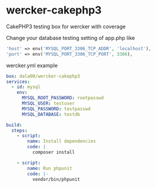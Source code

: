 # wercker-cakephp3

CakePHP3 testing box for wercker with coverage

Change your database testing setting of app.php like

```php
'host' => env('MYSQL_PORT_3306_TCP_ADDR', 'localhost'),
'port' => env('MYSQL_PORT_3306_TCP_PORT', 3306),
```

wercker.yml example

```yaml
box: dala00/wercker-cakephp3
services:
  - id: mysql
    env:
      MYSQL_ROOT_PASSWORD: rootpasswd
      MYSQL_USER: testuser
      MYSQL_PASSWORD: testpasswd
      MYSQL_DATABASE: testdb

build:
  steps:
    - script:
        name: Install dependencies
        code: |
          composer install

    - script:
        name: Run phpunit
        code: |-
          vendor/bin/phpunit
```
